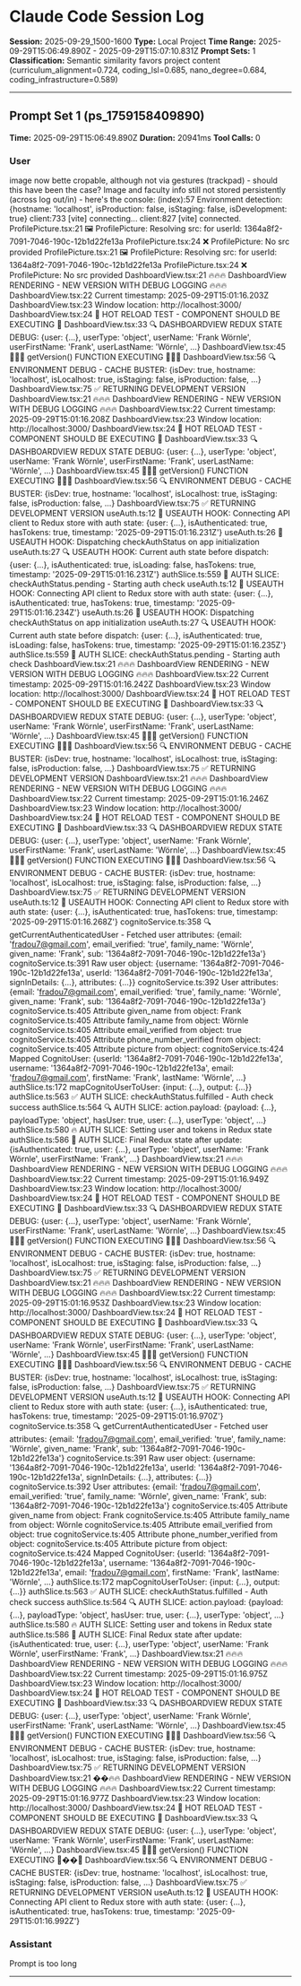 # Claude Code Session Log

**Session:** 2025-09-29_1500-1600
**Type:** Local Project
**Time Range:** 2025-09-29T15:06:49.890Z - 2025-09-29T15:07:10.831Z
**Prompt Sets:** 1
**Classification:** Semantic similarity favors project content (curriculum_alignment=0.724, coding_lsl=0.685, nano_degree=0.684, coding_infrastructure=0.589)

---

<a name="ps_1759158409890"></a>
## Prompt Set 1 (ps_1759158409890)

**Time:** 2025-09-29T15:06:49.890Z
**Duration:** 20941ms
**Tool Calls:** 0

### User

image now bette cropable, although not via gestures (trackpad) - should this have been the case? Image and faculty info still not stored persistently (across log out/in) - here's the console: (index):57 Environment detection: {hostname: 'localhost', isProduction: false, isStaging: false, isDevelopment: true}
client:733 [vite] connecting...
client:827 [vite] connected.
ProfilePicture.tsx:21 🖼️ ProfilePicture: Resolving src:  for userId: 1364a8f2-7091-7046-190c-12b1d22fe13a
ProfilePicture.tsx:24 ❌ ProfilePicture: No src provided
ProfilePicture.tsx:21 🖼️ ProfilePicture: Resolving src:  for userId: 1364a8f2-7091-7046-190c-12b1d22fe13a
ProfilePicture.tsx:24 ❌ ProfilePicture: No src provided
DashboardView.tsx:21 🔥🔥🔥 DashboardView RENDERING - NEW VERSION WITH DEBUG LOGGING 🔥🔥🔥
DashboardView.tsx:22 Current timestamp: 2025-09-29T15:01:16.203Z
DashboardView.tsx:23 Window location: http://localhost:3000/
DashboardView.tsx:24 🚨 HOT RELOAD TEST - COMPONENT SHOULD BE EXECUTING 🚨
DashboardView.tsx:33 🔍 DASHBOARDVIEW REDUX STATE DEBUG: {user: {…}, userType: 'object', userName: 'Frank Wörnle', userFirstName: 'Frank', userLastName: 'Wörnle', …}
DashboardView.tsx:45 🚀🚀🚀 getVersion() FUNCTION EXECUTING 🚀🚀🚀
DashboardView.tsx:56 🔍 ENVIRONMENT DEBUG - CACHE BUSTER: {isDev: true, hostname: 'localhost', isLocalhost: true, isStaging: false, isProduction: false, …}
DashboardView.tsx:75 ✅ RETURNING DEVELOPMENT VERSION
DashboardView.tsx:21 🔥🔥🔥 DashboardView RENDERING - NEW VERSION WITH DEBUG LOGGING 🔥🔥🔥
DashboardView.tsx:22 Current timestamp: 2025-09-29T15:01:16.208Z
DashboardView.tsx:23 Window location: http://localhost:3000/
DashboardView.tsx:24 🚨 HOT RELOAD TEST - COMPONENT SHOULD BE EXECUTING 🚨
DashboardView.tsx:33 🔍 DASHBOARDVIEW REDUX STATE DEBUG: {user: {…}, userType: 'object', userName: 'Frank Wörnle', userFirstName: 'Frank', userLastName: 'Wörnle', …}
DashboardView.tsx:45 🚀🚀🚀 getVersion() FUNCTION EXECUTING 🚀🚀🚀
DashboardView.tsx:56 🔍 ENVIRONMENT DEBUG - CACHE BUSTER: {isDev: true, hostname: 'localhost', isLocalhost: true, isStaging: false, isProduction: false, …}
DashboardView.tsx:75 ✅ RETURNING DEVELOPMENT VERSION
useAuth.ts:12 🔗 USEAUTH HOOK: Connecting API client to Redux store with auth state: {user: {…}, isAuthenticated: true, hasTokens: true, timestamp: '2025-09-29T15:01:16.231Z'}
useAuth.ts:26 🚀 USEAUTH HOOK: Dispatching checkAuthStatus on app initialization
useAuth.ts:27 🔍 USEAUTH HOOK: Current auth state before dispatch: {user: {…}, isAuthenticated: true, isLoading: false, hasTokens: true, timestamp: '2025-09-29T15:01:16.231Z'}
authSlice.ts:559 🔄 AUTH SLICE: checkAuthStatus.pending - Starting auth check
useAuth.ts:12 🔗 USEAUTH HOOK: Connecting API client to Redux store with auth state: {user: {…}, isAuthenticated: true, hasTokens: true, timestamp: '2025-09-29T15:01:16.234Z'}
useAuth.ts:26 🚀 USEAUTH HOOK: Dispatching checkAuthStatus on app initialization
useAuth.ts:27 🔍 USEAUTH HOOK: Current auth state before dispatch: {user: {…}, isAuthenticated: true, isLoading: false, hasTokens: true, timestamp: '2025-09-29T15:01:16.235Z'}
authSlice.ts:559 🔄 AUTH SLICE: checkAuthStatus.pending - Starting auth check
DashboardView.tsx:21 🔥🔥🔥 DashboardView RENDERING - NEW VERSION WITH DEBUG LOGGING 🔥🔥🔥
DashboardView.tsx:22 Current timestamp: 2025-09-29T15:01:16.242Z
DashboardView.tsx:23 Window location: http://localhost:3000/
DashboardView.tsx:24 🚨 HOT RELOAD TEST - COMPONENT SHOULD BE EXECUTING 🚨
DashboardView.tsx:33 🔍 DASHBOARDVIEW REDUX STATE DEBUG: {user: {…}, userType: 'object', userName: 'Frank Wörnle', userFirstName: 'Frank', userLastName: 'Wörnle', …}
DashboardView.tsx:45 🚀🚀🚀 getVersion() FUNCTION EXECUTING 🚀🚀🚀
DashboardView.tsx:56 🔍 ENVIRONMENT DEBUG - CACHE BUSTER: {isDev: true, hostname: 'localhost', isLocalhost: true, isStaging: false, isProduction: false, …}
DashboardView.tsx:75 ✅ RETURNING DEVELOPMENT VERSION
DashboardView.tsx:21 🔥🔥🔥 DashboardView RENDERING - NEW VERSION WITH DEBUG LOGGING 🔥🔥🔥
DashboardView.tsx:22 Current timestamp: 2025-09-29T15:01:16.246Z
DashboardView.tsx:23 Window location: http://localhost:3000/
DashboardView.tsx:24 🚨 HOT RELOAD TEST - COMPONENT SHOULD BE EXECUTING 🚨
DashboardView.tsx:33 🔍 DASHBOARDVIEW REDUX STATE DEBUG: {user: {…}, userType: 'object', userName: 'Frank Wörnle', userFirstName: 'Frank', userLastName: 'Wörnle', …}
DashboardView.tsx:45 🚀🚀🚀 getVersion() FUNCTION EXECUTING 🚀🚀🚀
DashboardView.tsx:56 🔍 ENVIRONMENT DEBUG - CACHE BUSTER: {isDev: true, hostname: 'localhost', isLocalhost: true, isStaging: false, isProduction: false, …}
DashboardView.tsx:75 ✅ RETURNING DEVELOPMENT VERSION
useAuth.ts:12 🔗 USEAUTH HOOK: Connecting API client to Redux store with auth state: {user: {…}, isAuthenticated: true, hasTokens: true, timestamp: '2025-09-29T15:01:16.268Z'}
cognitoService.ts:358 🔍 getCurrentAuthenticatedUser - Fetched user attributes: {email: 'fradou7@gmail.com', email_verified: 'true', family_name: 'Wörnle', given_name: 'Frank', sub: '1364a8f2-7091-7046-190c-12b1d22fe13a'}
cognitoService.ts:391 Raw user object: {username: '1364a8f2-7091-7046-190c-12b1d22fe13a', userId: '1364a8f2-7091-7046-190c-12b1d22fe13a', signInDetails: {…}, attributes: {…}}
cognitoService.ts:392 User attributes: {email: 'fradou7@gmail.com', email_verified: 'true', family_name: 'Wörnle', given_name: 'Frank', sub: '1364a8f2-7091-7046-190c-12b1d22fe13a'}
cognitoService.ts:405 Attribute given_name from object: Frank
cognitoService.ts:405 Attribute family_name from object: Wörnle
cognitoService.ts:405 Attribute email_verified from object: true
cognitoService.ts:405 Attribute phone_number_verified from object: 
cognitoService.ts:405 Attribute picture from object: 
cognitoService.ts:424 Mapped CognitoUser: {userId: '1364a8f2-7091-7046-190c-12b1d22fe13a', username: '1364a8f2-7091-7046-190c-12b1d22fe13a', email: 'fradou7@gmail.com', firstName: 'Frank', lastName: 'Wörnle', …}
authSlice.ts:172 mapCognitoUserToUser: {input: {…}, output: {…}}
authSlice.ts:563 ✅ AUTH SLICE: checkAuthStatus.fulfilled - Auth check success
authSlice.ts:564 🔍 AUTH SLICE: action.payload: {payload: {…}, payloadType: 'object', hasUser: true, user: {…}, userType: 'object', …}
authSlice.ts:580 🔥 AUTH SLICE: Setting user and tokens in Redux state
authSlice.ts:586 🎯 AUTH SLICE: Final Redux state after update: {isAuthenticated: true, user: {…}, userType: 'object', userName: 'Frank Wörnle', userFirstName: 'Frank', …}
DashboardView.tsx:21 🔥🔥🔥 DashboardView RENDERING - NEW VERSION WITH DEBUG LOGGING 🔥🔥🔥
DashboardView.tsx:22 Current timestamp: 2025-09-29T15:01:16.949Z
DashboardView.tsx:23 Window location: http://localhost:3000/
DashboardView.tsx:24 🚨 HOT RELOAD TEST - COMPONENT SHOULD BE EXECUTING 🚨
DashboardView.tsx:33 🔍 DASHBOARDVIEW REDUX STATE DEBUG: {user: {…}, userType: 'object', userName: 'Frank Wörnle', userFirstName: 'Frank', userLastName: 'Wörnle', …}
DashboardView.tsx:45 🚀🚀🚀 getVersion() FUNCTION EXECUTING 🚀🚀🚀
DashboardView.tsx:56 🔍 ENVIRONMENT DEBUG - CACHE BUSTER: {isDev: true, hostname: 'localhost', isLocalhost: true, isStaging: false, isProduction: false, …}
DashboardView.tsx:75 ✅ RETURNING DEVELOPMENT VERSION
DashboardView.tsx:21 🔥🔥🔥 DashboardView RENDERING - NEW VERSION WITH DEBUG LOGGING 🔥🔥🔥
DashboardView.tsx:22 Current timestamp: 2025-09-29T15:01:16.953Z
DashboardView.tsx:23 Window location: http://localhost:3000/
DashboardView.tsx:24 🚨 HOT RELOAD TEST - COMPONENT SHOULD BE EXECUTING 🚨
DashboardView.tsx:33 🔍 DASHBOARDVIEW REDUX STATE DEBUG: {user: {…}, userType: 'object', userName: 'Frank Wörnle', userFirstName: 'Frank', userLastName: 'Wörnle', …}
DashboardView.tsx:45 🚀🚀🚀 getVersion() FUNCTION EXECUTING 🚀🚀🚀
DashboardView.tsx:56 🔍 ENVIRONMENT DEBUG - CACHE BUSTER: {isDev: true, hostname: 'localhost', isLocalhost: true, isStaging: false, isProduction: false, …}
DashboardView.tsx:75 ✅ RETURNING DEVELOPMENT VERSION
useAuth.ts:12 🔗 USEAUTH HOOK: Connecting API client to Redux store with auth state: {user: {…}, isAuthenticated: true, hasTokens: true, timestamp: '2025-09-29T15:01:16.970Z'}
cognitoService.ts:358 🔍 getCurrentAuthenticatedUser - Fetched user attributes: {email: 'fradou7@gmail.com', email_verified: 'true', family_name: 'Wörnle', given_name: 'Frank', sub: '1364a8f2-7091-7046-190c-12b1d22fe13a'}
cognitoService.ts:391 Raw user object: {username: '1364a8f2-7091-7046-190c-12b1d22fe13a', userId: '1364a8f2-7091-7046-190c-12b1d22fe13a', signInDetails: {…}, attributes: {…}}
cognitoService.ts:392 User attributes: {email: 'fradou7@gmail.com', email_verified: 'true', family_name: 'Wörnle', given_name: 'Frank', sub: '1364a8f2-7091-7046-190c-12b1d22fe13a'}
cognitoService.ts:405 Attribute given_name from object: Frank
cognitoService.ts:405 Attribute family_name from object: Wörnle
cognitoService.ts:405 Attribute email_verified from object: true
cognitoService.ts:405 Attribute phone_number_verified from object: 
cognitoService.ts:405 Attribute picture from object: 
cognitoService.ts:424 Mapped CognitoUser: {userId: '1364a8f2-7091-7046-190c-12b1d22fe13a', username: '1364a8f2-7091-7046-190c-12b1d22fe13a', email: 'fradou7@gmail.com', firstName: 'Frank', lastName: 'Wörnle', …}
authSlice.ts:172 mapCognitoUserToUser: {input: {…}, output: {…}}
authSlice.ts:563 ✅ AUTH SLICE: checkAuthStatus.fulfilled - Auth check success
authSlice.ts:564 🔍 AUTH SLICE: action.payload: {payload: {…}, payloadType: 'object', hasUser: true, user: {…}, userType: 'object', …}
authSlice.ts:580 🔥 AUTH SLICE: Setting user and tokens in Redux state
authSlice.ts:586 🎯 AUTH SLICE: Final Redux state after update: {isAuthenticated: true, user: {…}, userType: 'object', userName: 'Frank Wörnle', userFirstName: 'Frank', …}
DashboardView.tsx:21 🔥🔥🔥 DashboardView RENDERING - NEW VERSION WITH DEBUG LOGGING 🔥🔥🔥
DashboardView.tsx:22 Current timestamp: 2025-09-29T15:01:16.975Z
DashboardView.tsx:23 Window location: http://localhost:3000/
DashboardView.tsx:24 🚨 HOT RELOAD TEST - COMPONENT SHOULD BE EXECUTING 🚨
DashboardView.tsx:33 🔍 DASHBOARDVIEW REDUX STATE DEBUG: {user: {…}, userType: 'object', userName: 'Frank Wörnle', userFirstName: 'Frank', userLastName: 'Wörnle', …}
DashboardView.tsx:45 🚀🚀🚀 getVersion() FUNCTION EXECUTING 🚀🚀🚀
DashboardView.tsx:56 🔍 ENVIRONMENT DEBUG - CACHE BUSTER: {isDev: true, hostname: 'localhost', isLocalhost: true, isStaging: false, isProduction: false, …}
DashboardView.tsx:75 ✅ RETURNING DEVELOPMENT VERSION
DashboardView.tsx:21 ��🔥🔥 DashboardView RENDERING - NEW VERSION WITH DEBUG LOGGING 🔥🔥🔥
DashboardView.tsx:22 Current timestamp: 2025-09-29T15:01:16.977Z
DashboardView.tsx:23 Window location: http://localhost:3000/
DashboardView.tsx:24 🚨 HOT RELOAD TEST - COMPONENT SHOULD BE EXECUTING 🚨
DashboardView.tsx:33 🔍 DASHBOARDVIEW REDUX STATE DEBUG: {user: {…}, userType: 'object', userName: 'Frank Wörnle', userFirstName: 'Frank', userLastName: 'Wörnle', …}
DashboardView.tsx:45 🚀🚀🚀 getVersion() FUNCTION EXECUTING 🚀��🚀
DashboardView.tsx:56 🔍 ENVIRONMENT DEBUG - CACHE BUSTER: {isDev: true, hostname: 'localhost', isLocalhost: true, isStaging: false, isProduction: false, …}
DashboardView.tsx:75 ✅ RETURNING DEVELOPMENT VERSION
useAuth.ts:12 🔗 USEAUTH HOOK: Connecting API client to Redux store with auth state: {user: {…}, isAuthenticated: true, hasTokens: true, timestamp: '2025-09-29T15:01:16.992Z'}


### Assistant

Prompt is too long

---

